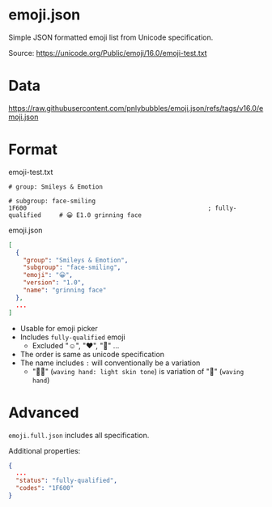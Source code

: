 # emoji.json

Simple JSON formatted emoji list from Unicode specification.

Source: https://unicode.org/Public/emoji/16.0/emoji-test.txt

# Data

https://raw.githubusercontent.com/pnlybubbles/emoji.json/refs/tags/v16.0/emoji.json

# Format

emoji-test.txt

```
# group: Smileys & Emotion

# subgroup: face-smiling
1F600                                                  ; fully-qualified     # 😀 E1.0 grinning face
```

emoji.json

```json
[
  {
    "group": "Smileys & Emotion",
    "subgroup": "face-smiling",
    "emoji": "😀",
    "version": "1.0",
    "name": "grinning face"
  },
  ...
]
```

- Usable for emoji picker
- Includes `fully-qualified` emoji
  - Excluded "☺", "❤", "🦱" ...
- The order is same as unicode specification
- The name includes `:` will conventionally be a variation
  - "👋🏻" (`waving hand: light skin tone`) is variation of "👋" (`waving hand`)

# Advanced

`emoji.full.json` includes all specification.

Additional properties:

```json
{
  ...
  "status": "fully-qualified",
  "codes": "1F600"
}
```
